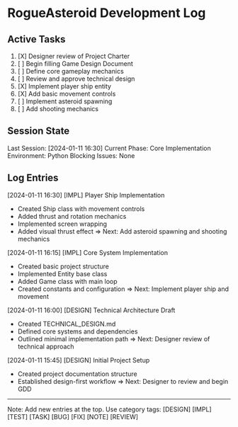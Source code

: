 # RogueAsteroid Development Log

## Active Tasks
1. [X] Designer review of Project Charter
2. [ ] Begin filling Game Design Document
3. [ ] Define core gameplay mechanics
4. [ ] Review and approve technical design
5. [X] Implement player ship entity
6. [X] Add basic movement controls
7. [ ] Implement asteroid spawning
8. [ ] Add shooting mechanics

## Session State
Last Session: [2024-01-11 16:30]
Current Phase: Core Implementation
Environment: Python
Blocking Issues: None

## Log Entries

[2024-01-11 16:30] [IMPL] Player Ship Implementation
- Created Ship class with movement controls
- Added thrust and rotation mechanics
- Implemented screen wrapping
- Added visual thrust effect
=> Next: Add asteroid spawning and shooting mechanics

[2024-01-11 16:15] [IMPL] Core System Implementation
- Created basic project structure
- Implemented Entity base class
- Added Game class with main loop
- Created constants and configuration
=> Next: Implement player ship and movement

[2024-01-11 16:00] [DESIGN] Technical Architecture Draft
- Created TECHNICAL_DESIGN.md
- Defined core systems and dependencies
- Outlined minimal implementation path
=> Next: Designer review of technical approach

[2024-01-11 15:45] [DESIGN] Initial Project Setup
- Created project documentation structure
- Established design-first workflow
=> Next: Designer to review and begin GDD

---
Note: Add new entries at the top. Use category tags: [DESIGN] [IMPL] [TEST] [TASK] [BUG] [FIX] [NOTE] [REVIEW] 